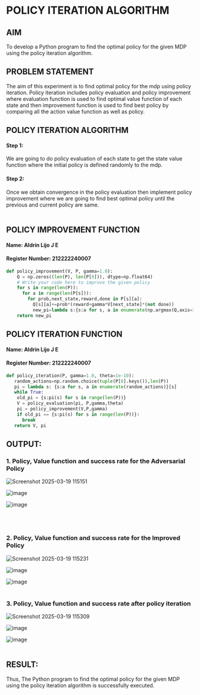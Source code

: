 # POLICY ITERATION ALGORITHM

## AIM
To develop a Python program to find the optimal policy for the given MDP using the policy iteration algorithm.

## PROBLEM STATEMENT
The aim of this experiment is to find optimal policy for the mdp using policy iteration. Policy iteration includes policy evaluation and policy improvement where evaluation function is used to find optimal value function of each state and then improvement function is used to find best policy by comparing all the action value function as well as policy.

## POLICY ITERATION ALGORITHM
#### Step 1:
We are going to do policy evaluation of each state to get the state value function where the initial policy is defined randomly to the mdp.

#### Step 2:
Once we obtain convergence in the policy evaluation then implement policy improvement where we are going to find best optimal policy until the previous and current policy are same.
</br>
</br>

## POLICY IMPROVEMENT FUNCTION
#### Name: Aldrin Lijo J E
#### Register Number: 212222240007
```python
def policy_improvement(V, P, gamma=1.0):
    Q = np.zeros((len(P), len(P[0])), dtype=np.float64)
    # Write your code here to improve the given policy
    for s in range(len(P)):
      for a in range(len(P[s])):
        for prob,next_state,reward,done in P[s][a]:
          Q[s][a]+=prob*(reward+gamma*V[next_state]*(not done))
          new_pi=lambda s:{s:a for s, a in enumerate(np.argmax(Q,axis=1))}[s]
    return new_pi
```
## POLICY ITERATION FUNCTION
#### Name: Aldrin Lijo J E
#### Register Number: 212222240007
```python
def policy_iteration(P, gamma=1.0, theta=1e-10):
   random_actions=np.random.choice(tuple(P[0].keys()),len(P))
   pi = lambda s: {s:a for s, a in enumerate(random_actions)}[s]
   while True:
    old_pi = {s:pi(s) for s in range(len(P))}
    V = policy_evaluation(pi, P,gamma,theta)
    pi = policy_improvement(V,P,gamma)
    if old_pi == {s:pi(s) for s in range(len(P))}:
      break
   return V, pi
```

## OUTPUT:
### 1. Policy, Value function and success rate for the Adversarial Policy
![Screenshot 2025-03-19 115151](https://github.com/user-attachments/assets/e5f72271-df6e-4ce2-b1a6-7d9b930d6e78)

![image](https://github.com/user-attachments/assets/3dcf9e69-d879-4134-98a2-f9db406026b0)

![image](https://github.com/user-attachments/assets/097c2a39-4d66-4f18-ac1f-636fd778b256)

</br>
</br>

### 2. Policy, Value function and success rate for the Improved Policy
![Screenshot 2025-03-19 115231](https://github.com/user-attachments/assets/9ffd5ccf-68f3-45d0-bac4-02c105689373)

![image](https://github.com/user-attachments/assets/e1327365-2462-4d3a-9bcb-0630c61534af)

![image](https://github.com/user-attachments/assets/f465929d-117e-49b8-b833-dc92e126c989)
</br>
</br>

### 3. Policy, Value function and success rate after policy iteration
![Screenshot 2025-03-19 115309](https://github.com/user-attachments/assets/7cacee97-bc0a-4839-9807-c88b165441d1)

![image](https://github.com/user-attachments/assets/6cada0fb-9fa6-4061-8da0-f498574e1c1d)

![image](https://github.com/user-attachments/assets/30448506-c6a2-4fc4-911d-8b541256bb29)
</br>
</br>

## RESULT:
Thus, The Python program to find the optimal policy for the given MDP using the policy iteration algorithm is successfully executed.
